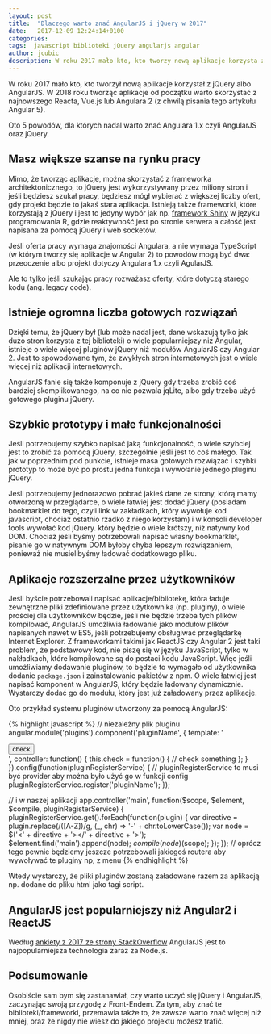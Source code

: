 ```yaml
---
layout: post
title:  "Dlaczego warto znać AngularJS i jQuery w 2017"
date:   2017-12-09 12:24:14+0100
categories:
tags:  javascript biblioteki jQuery angularjs angular
author: jcubic
description: W roku 2017 mało kto, kto tworzy nową aplikacje korzysta z jQuery albo AngularJS. Zaczynając od zera warto korzystać z najnowszego Reacta, Vue.js lub Angulara 2, ale na pewno warto znać tą bibliotekę i framework.
---
```


W roku 2017 mało kto, kto tworzył nową aplikacje korzystał z jQuery albo AngularJS. W 2018 roku tworząc aplikacje od początku warto skorzystać z najnowszego Reacta, Vue.js lub Angulara 2 (z chwilą pisania tego artykułu Angular 5).

Oto 5 powodów, dla których nadal warto znać Angulara 1.x czyli AngularJS oraz jQuery.

<!-- more -->

## Masz większe szanse na rynku pracy

Mimo, że tworząc aplikacje, można skorzystać z frameworka architektonicznego, to jQuery jest wykorzystywany przez miliony stron i jeśli będziesz szukał pracy, będziesz mógł wybierać z większej liczby ofert, gdy projekt będzie to jakaś stara aplikacja. Istnieją także frameworki, które korzystają z jQuery i jest to jedyny wybór jak np. [framework Shiny](https://shiny.rstudio.com/) w języku programowania R, gdzie reaktywność jest po stronie serwera a całość jest napisana za pomocą jQuery i web socketów.

Jeśli oferta pracy wymaga znajomości Angulara, a nie wymaga TypeScript (w którym tworzy się aplikacje w Angular 2) to powodów mogą być dwa: przeoczenie albo projekt dotyczy Angulara 1.x czyli AgularJS.

Ale to tylko jeśli szukając pracy rozważasz oferty, które dotyczą starego kodu (ang. legacy code).

## Istnieje ogromna liczba gotowych rozwiązań

Dzięki temu, że jQuery był (lub może nadal jest, dane wskazują tylko jak dużo stron korzysta z tej biblioteki) o wiele popularniejszy niż Angular, istnieje o wiele więcej pluginów jQuery niż modułów AngularJS czy Angular 2. Jest to spowodowane tym, że zwykłych stron internetowych jest o wiele więcej niż aplikacji internetowych.

AngularJS fanie się także komponuje z jQuery gdy trzeba zrobić coś bardziej skomplikowanego, na co nie pozwala jqLite, albo gdy trzeba użyć gotowego pluginu jQuery.

## Szybkie prototypy i małe funkcjonalności

Jeśli potrzebujemy szybko napisać jaką funkcjonalność, o wiele szybciej jest to zrobić za pomocą jQuery, szczególnie jeśli jest to coś małego. Tak jak w poprzednim pod punkcie, istnieje masa gotowych rozwiązać i szybki prototyp to może być po prostu jedna funkcja i wywołanie jednego pluginu jQuery.

Jeśli potrzebujemy jednorazowo pobrać jakieś dane ze strony, którą mamy otworzoną w przeglądarce, o wiele łatwiej jest dodać jQuery (posiadam bookmarklet do tego, czyli link w zakładkach, który wywołuje kod javascript, chociaż ostatnio rzadko z niego korzystam) i w konsoli developer tools wywołać kod jQuery. który będzie o wiele krótszy, niż natywny kod DOM. Chociaż jeśli byśmy potrzebowali napisać własny bookmarklet, pisanie go w natywnym DOM byłoby chyba lepszym rozwiązaniem, ponieważ nie musielibyśmy ładować dodatkowego pliku.

## Aplikacje rozszerzalne przez użytkowników

Jeśli byście potrzebowali napisać aplikacje/bibliotekę, która ładuje zewnętrzne pliki zdefiniowane przez użytkownika (np. pluginy), o wiele prościej dla użytkowników będzie, jeśli nie będzie trzeba tych plików kompilować, AngularJS umożliwia ładowanie jako modułów plików napisanych nawet w ES5, jeśli potrzebujemy obsługiwać przeglądarkę Internet Explorer. Z frameworkami takimi jak ReactJS czy Angular 2 jest taki problem, że podstawowy kod, nie piszę się w języku JavaScript, tylko w nakładkach, które kompilowane są do postaci kodu JavaScript. Więc jeśli umożliwiamy dodawanie pluginów, to będzie to wymagało od użytkownika dodanie `package.json` i zainstalowanie pakietów z npm. O wiele łatwiej jest napisać komponent w AngularJS, który będzie ładowany dynamicznie. Wystarczy dodać go do modułu, który jest już załadowany przez aplikacje.

Oto przykład systemu pluginów utworzony za pomocą AngularJS:

{% highlight javascript %}
// niezależny plik pluginu
angular.module('plugins').component('pluginName', {
   template: '<div><button ng-click="ctrl.check()">check</button></div>',
   controller: function() {
       this.check = function() {
          // check something
       };
   }
}).config(function(pluginRegisterService) {
    // pluginRegisterService to musi być provider aby można było użyć go w funkcji config
    pluginRegisterService.register('pluginName');
});

// i w naszej aplikacji
app.controller('main', function($scope, $element, $compile, pluginRegisterService) {
    pluginRegisterService.get().forEach(function(plugin) {
        var directive = plugin.replace(/([A-Z])/g, (_, chr) => '-' + chr.toLowerCase());
        var node = $('<' + directive + '></' + directive + '>');
        $element.find('main').append(node);
        $compile(node)($scope);
    });
});
// oprócz tego pewnie będziemy jeszcze potrzebowali jakiegoś routera aby wywoływać te pluginy np, z menu
{% endhighlight %}

Wtedy wystarczy, że pliki pluginów zostaną załadowane razem za aplikacją np. dodane do pliku html jako tagi script.

## AngularJS jest popularniejszy niż Angular2 i ReactJS

Według [ankiety z 2017 ze strony StackOverflow](https://insights.stackoverflow.com/survey/2017#technology-frameworks-libraries-and-other-technologies) AngularJS jest to najpopularniejsza technologia zaraz za Node.js.

## Podsumowanie

Osobiście sam bym się zastanawiał, czy warto uczyć się jQuery i AngularJS, zaczynając swoją przygodę z Front-Endem. Za tym, aby znać te biblioteki/frameworki, przemawia także to, że zawsze warto znać więcej niż mniej, oraz że nigdy nie wiesz do jakiego projektu możesz trafić.
